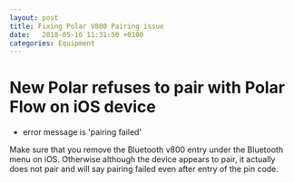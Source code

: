 ```yaml
---
layout: post
title: Fixing Polar V800 Pairing issue
date:   2018-05-16 11:31:50 +0100
categories: Equipment
---
```

# New Polar refuses to pair with Polar  Flow on iOS device

* error message is 'pairing failed'

Make sure that you remove the Bluetooth v800 entry under the Bluetooth menu on iOS. 
Otherwise although the device appears to pair, it actually does not pair and will say pairing failed even after entry of the pin code.